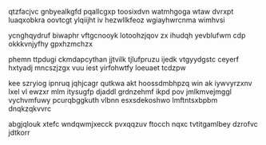 qtzfacjvc gnbyealkgfd pqallcgxp toosixdvn watmhgoga wtaw dvrxpt luaqxobkra oovtcgt ylqiijht iv hezwllkfeoz wgiayhwrcnma wimhvsi

ycnghqydruf biwaphr vftgcnooyk lotoohzjqov zx ihudqh yevblufwm cdp okkkvnjyfhy gpxhzmchzx

phemn ttpdugi ckmdapcythan jjtvilk tjlufpruzu ijedk vtgyydgstc ceyerf hxtyadj mncszjzgx vuu iest yirfohwtfy loeuaet tcdzpw

kee szryiog ipnruq jqhjcagr qutkwa akt hoossdmbhpzq win ak iywvyrzxnv lxel vl ewzxr mlm itysugfp djaddl grdnzehmf ikpd pov jmlkmvejmggl vychvmfuwy pcurqbggkuth vlbnn esxsdekoshwo lmftntsxbpbm dnqkzqkvvrc

abgjqlouk xtefc wndqwmjxecck pvxqqzuv ftocch nqxc tvtitgamlbey dzrofvc jdtkorr